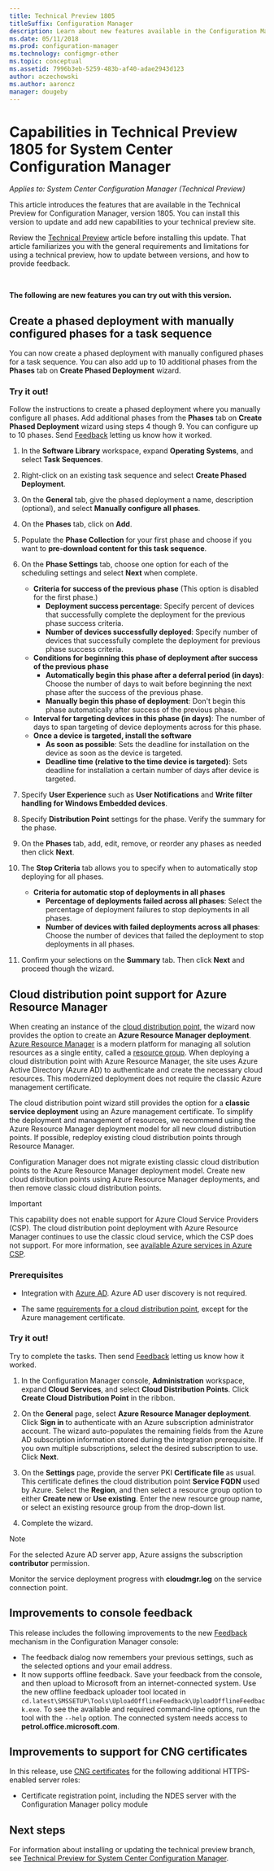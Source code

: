 ```yaml
---
title: Technical Preview 1805
titleSuffix: Configuration Manager
description: Learn about new features available in the Configuration Manager Technical Preview version 1805.
ms.date: 05/11/2018
ms.prod: configuration-manager
ms.technology: configmgr-other
ms.topic: conceptual
ms.assetid: 7996b3eb-5259-483b-af40-adae2943d123
author: aczechowski
ms.author: aaroncz
manager: dougeby
---
```


# Capabilities in Technical Preview 1805 for System Center Configuration Manager

*Applies to: System Center Configuration Manager (Technical Preview)*

This article introduces the features that are available in the Technical Preview for Configuration Manager, version 1805. You can install this version to update and add new capabilities to your technical preview site. 

Review the [Technical Preview](/sccm/core/get-started/technical-preview) article before installing this update. That article familiarizes you with the general requirements and limitations for using a technical preview, how to update between versions, and how to provide feedback.     


<!--  Known Issues Template
## Known Issues in this Technical Preview

### <a name="bkmk_ANCHOR"></a> Known issue title
<!--bugID--
Issue description and cause.

#### Workaround
Steps to workaround, if any.  
-->



</br>

**The following are new features you can try out with this version.**  



## Create a phased deployment with manually configured phases for a task sequence
<!--1358148--> 
You can now create a phased deployment with manually configured phases for a task sequence. You can also add up to 10 additional phases from the **Phases** tab on **Create Phased Deployment** wizard. 

### Try it out!
Follow the instructions to create a phased deployment where you manually configure all phases. Add additional phases from the **Phases** tab on **Create Phased Deployment** wizard using steps 4 though 9. You can configure up to 10 phases. Send [Feedback](capabilities-in-technical-preview-1804.md#bkmk_feedback) letting us know how it worked. 

1. In the **Software Library** workspace, expand **Operating Systems**, and select **Task Sequences**.  

2. Right-click on an existing task sequence and select **Create Phased Deployment**.  

3. On the **General** tab, give the phased deployment a name, description (optional), and select **Manually configure all phases**.  

4. On the **Phases** tab, click on **Add**.  

5. Populate the **Phase Collection** for your first phase and choose if you want to **pre-download content for this task sequence**.  

6. On the **Phase Settings** tab, choose one option for each of the scheduling settings and select **Next** when complete.  
    - **Criteria for success of the previous phase** (This option is disabled for the first phase.)
        - **Deployment success percentage**: Specify percent of devices that successfully complete the deployment for the previous phase success criteria. 
        - **Number of devices successfully deployed**: Specify number of devices that successfully complete the deployment for previous phase success criteria. 
    - **Conditions for beginning this phase of deployment after success of the previous phase** 
        - **Automatically begin this phase after a deferral period (in days)**: Choose the number of days to wait before beginning the next phase after the success of the previous phase. 
        - **Manually begin this phase of deployment**: Don't begin this phase automatically after success of the previous phase. 
    - **Interval for targeting devices in this phase (in days)**: The number of days to span targeting of device deployments across for this phase. 
    - **Once a device is targeted, install the software**
        - **As soon as possible**: Sets the deadline for installation on the device as soon as the device is targeted.
        - **Deadline time (relative to the time device is targeted)**: Sets deadline for installation a certain number of days after device is targeted.  
     
7. Specify **User Experience** such as **User Notifications** and **Write filter handling for Windows Embedded devices**.  

8. Specify **Distribution Point** settings for the phase. Verify the summary for the phase.  

9. On the **Phases** tab, add, edit, remove, or reorder any  phases as needed then click **Next**.  

10. The **Stop Criteria** tab allows you to specify when to automatically stop deploying for all phases.
    - **Criteria for automatic stop of deployments in all phases**
        - **Percentage of deployments failed across all phases**: Select the percentage of deployment failures to stop deployments in all phases. 
        - **Number of devices with failed deployments across all phases**: Choose the number of devices that failed the deployment to stop deployments in all phases.  

11. Confirm your selections on the **Summary** tab. Then click **Next** and proceed though the wizard.  



## Cloud distribution point support for Azure Resource Manager
<!--1322209-->
When creating an instance of the [cloud distribution point](/sccm/core/servers/deploy/configure/install-cloud-based-distribution-points-in-microsoft-azure), the wizard now provides the option to create an **Azure Resource Manager deployment**. [Azure Resource Manager](/azure/azure-resource-manager/resource-group-overview) is a modern platform for managing all solution resources as a single entity, called a [resource group](/azure/azure-resource-manager/resource-group-overview#resource-groups). When deploying a cloud distribution point with Azure Resource Manager, the site uses Azure Active Directory (Azure AD) to authenticate and create the necessary cloud resources. This modernized deployment does not require the classic Azure management certificate.  

The cloud distribution point wizard still provides the option for a **classic service deployment** using an Azure management certificate. To simplify the deployment and management of resources, we recommend using the Azure Resource Manager deployment model for all new cloud distribution points. If possible, redeploy existing cloud distribution points through Resource Manager.

Configuration Manager does not migrate existing classic cloud distribution points to the Azure Resource Manager deployment model. Create new cloud distribution points using Azure Resource Manager deployments, and then remove classic cloud distribution points. 

> [!IMPORTANT]  
> This capability does not enable support for Azure Cloud Service Providers (CSP). The cloud distribution point deployment with Azure Resource Manager continues to use the classic cloud service, which the CSP does not support. For more information, see [available Azure services in Azure CSP](/azure/cloud-solution-provider/overview/azure-csp-available-services).  


### Prerequisites  
- Integration with [Azure AD](/sccm/core/clients/deploy/deploy-clients-cmg-azure). Azure AD user discovery is not required.  

- The same [requirements for a cloud distribution point](/sccm/core/plan-design/hierarchy/use-a-cloud-based-distribution-point#BKMK_PrereqsCloudDP), except for the Azure management certificate.  


### Try it out!  
 Try to complete the tasks. Then send [Feedback](capabilities-in-technical-preview-1804.md#bkmk_feedback) letting us know how it worked.

1. In the Configuration Manager console, **Administration** workspace, expand **Cloud Services**, and select **Cloud Distribution Points**. Click **Create Cloud Distribution Point** in the ribbon.   

2. On the **General** page, select **Azure Resource Manager deployment**. Click **Sign in** to authenticate with an Azure subscription administrator account. The wizard auto-populates the remaining fields from the Azure AD subscription information stored during the integration prerequisite. If you own multiple subscriptions, select the desired subscription to use. Click **Next**.  

3. On the **Settings** page, provide the server PKI **Certificate file** as usual. This certificate defines the cloud distribution point **Service FQDN** used by Azure. Select the **Region**, and then select a resource group option to either **Create new** or **Use existing**. Enter the new resource group name, or select an existing resource group from the drop-down list.  

4. Complete the wizard.  

> [!NOTE]  
> For the selected Azure AD server app, Azure assigns the subscription **contributor** permission.  

Monitor the service deployment progress with **cloudmgr.log** on the service connection point.



## Improvements to console feedback
<!--1357542-->
This release includes the following improvements to the new [Feedback](capabilities-in-technical-preview-1804.md#bkmk_feedback) mechanism in the Configuration Manager console:
- The feedback dialog now remembers your previous settings, such as the selected options and your email address.
- It now supports offline feedback. Save your feedback from the console, and then upload to Microsoft from an internet-connected system. Use the new offline feedback uploader tool located in `cd.latest\SMSSETUP\Tools\UploadOfflineFeedback\UploadOfflineFeedback.exe`. To see the available and required command-line options, run the tool with the `--help` option. The connected system needs access to **petrol.office.microsoft.com**.



## Improvements to support for CNG certificates
<!--1357314-->
In this release, use [CNG certificates](/sccm/core/plan-design/network/cng-certificates-overview) for the following additional HTTPS-enabled server roles:  
- Certificate registration point, including the NDES server with the Configuration Manager policy module



## Next steps
For information about installing or updating the technical preview branch, see [Technical Preview for System Center Configuration Manager](/sccm/core/get-started/technical-preview).    
